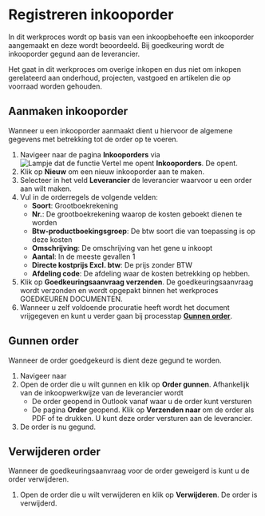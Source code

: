 # Registreren inkooporder

In dit werkproces wordt op basis van een inkoopbehoefte een inkooporder aangemaakt en deze wordt beoordeeld. Bij goedkeuring wordt de inkooporder gegund aan de leverancier.

Het gaat in dit werkproces om overige inkopen en dus niet om inkopen gerelateerd aan onderhoud, projecten, vastgoed en artikelen die op voorraad worden gehouden.


## Aanmaken inkooporder

Wanneer u een inkooporder aanmaakt dient u hiervoor de algemene gegevens met betrekking tot de order op te voeren.

1. Navigeer naar de pagina **Inkooporders** via ![Lampje dat de functie Vertel me opent](https://docs.microsoft.com/nl-NL/dynamics365/business-central/media/ui-search/search_small.png "Vertel me wat u wilt doen")  **Inkooporders**. De  opent. 
2. Klik op  **Nieuw** om een nieuw inkooporder aan te maken. 
3. Selecteer in het veld **Leverancier** de leverancier waarvoor u een order aan wilt maken. 
4. Vul in de orderregels de volgende velden:
	- **Soort**: Grootboekrekening
	- **Nr.**: De grootboekrekening waarop de kosten geboekt dienen te worden
	- **Btw-productboekingsgroep**: De btw soort die van toepassing is op deze kosten
	- **Omschrijving**: De omschrijving van het gene u inkoopt
	- **Aantal**: In de meeste gevallen 1
	- **Directe kostprijs Excl. btw**: De prijs zonder BTW
	- **Afdeling code**: De afdeling waar de kosten betrekking op hebben. 
5. Klik op **Goedkeuringsaanvraag verzenden**. De goedkeuringsaanvraag wordt verzonden en wordt opgepakt binnen het werkproces GOEDKEUREN DOCUMENTEN.
6. Wanneer u zelf voldoende procuratie heeft wordt het document vrijgegeven en kunt u verder gaan bij processtap **[Gunnen order](#gunnen-order)**.


## Gunnen order

Wanneer de order goedgekeurd is dient deze gegund te worden. 
1. Navigeer naar 
2. Open de order die u wilt gunnen en klik op **Order gunnen**. Afhankelijk van de inkoopwerkwijze van de leverancier wordt 
	- De order geopend in Outlook vanaf waar u de order kunt versturen
	- De pagina **Order** geopend. Klik op **Verzenden naar** om de order als PDF of te drukken. U kunt deze order versturen aan de leverancier. 
3. De order is nu gegund.

## Verwijderen order

Wanneer de goedkeuringsaanvraag voor de order geweigerd is kunt u de order verwijderen. 
1. Open de order die u wilt verwijderen en klik op **Verwijderen**. De order is verwijderd.  
<!--stackedit_data:
eyJoaXN0b3J5IjpbMjA4MzE4MjQxOCw3NDE0MDEyMjJdfQ==
-->